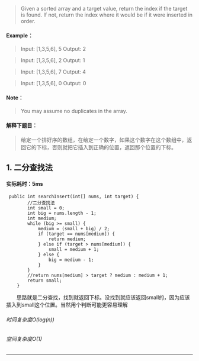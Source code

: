 > Given a sorted array and a target value, return the index if the target is found. If not, return the index where it would be if it were inserted in order.
#### Example：
> Input: [1,3,5,6], 5
Output: 2

> Input: [1,3,5,6], 2
Output: 1

> Input: [1,3,5,6], 7
Output: 4

> Input: [1,3,5,6], 0
Output: 0
#### Note：
> You may assume no duplicates in the array.

#### 解释下题目：
> 给定一个排好序的数组，在给定一个数字，如果这个数字在这个数组中，返回它的下标，否则就把它插入到正确的位置，返回那个位置的下标。


## 1. 二分查找法
#### 实际耗时：5ms
```
 public int searchInsert(int[] nums, int target) {
        //二分查找法
        int small = 0;
        int big = nums.length - 1;
        int medium;
        while (big >= small) {
            medium = (small + big) / 2;
            if (target == nums[medium]) {
                return medium;
            } else if (target > nums[medium]) {
                small = medium + 1;
            } else {
                big = medium - 1;
            }
        }
        //return nums[medium] > target ? medium : medium + 1;
        return small;
    }
```
&emsp;&emsp;思路就是二分查找，找到就返回下标。没找到就应该返回small的，因为应该插入到small这个位置。当然用个判断可能更容易理解
###### 时间复杂度O(log(n))
###### 空间复杂度O(1)
---------
